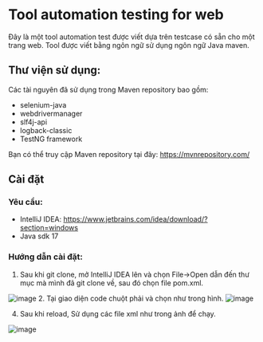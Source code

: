 # Tool automation testing for web
Đây là một tool automation test được viết dựa trên testcase có sẵn cho một trang web. Tool được viết bằng ngôn ngữ sử dụng ngôn ngữ Java maven.

## Thư viện sử dụng:
Các tài nguyên đã sử dụng trong Maven repository bao gồm:
- selenium-java
- webdrivermanager
- slf4j-api
- logback-classic
- TestNG framework

Bạn có thể truy cập Maven repository tại đây: https://mvnrepository.com/

## Cài đặt
### Yêu cầu:
- IntelliJ IDEA: https://www.jetbrains.com/idea/download/?section=windows
- Java sdk 17

### Hướng dẫn cài đặt:
1. Sau khi git clone, mở IntelliJ IDEA lên và chọn File->Open dẫn đến thư mục mà mình đã git clone về, sau đó chọn file pom.xml.

![image](https://i.imgur.com/L8bocAc.png)
2. Tại giao diện code chuột phải và chọn như trong hình.
![image](https://i.imgur.com/AEFv1ty.png)

4. Sau khi reload, Sử dụng các file xml như trong ảnh để chạy.

![image](https://i.imgur.com/XUpkayf.png)

